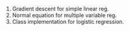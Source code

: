 
1. Gradient descent for simple linear reg.
2. Normal equation for multiple variable reg.
3. Class implementation for logistic regression.


